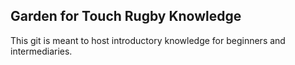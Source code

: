 ## Garden for Touch Rugby Knowledge
This git is meant to host introductory knowledge for beginners and intermediaries. 